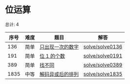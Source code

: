 # 位运算

<!--- table -->

总计: 4

| 序号 | 难度 | 题目                                                                           | 解答                                  |
| ---- | ---- | ------------------------------------------------------------------------------ | ------------------------------------- |
| 136  | 简单 | [只出现一次的数字](https://leetcode-cn.com/problems/single-number/)            | [solve/solve0136](../solve/solve0136) |
| 191  | 简单 | [位 1 的个数](https://leetcode-cn.com/problems/number-of-1-bits/)              | [solve/solve0191](../solve/solve0191) |
| 389  | 简单 | [找不同](https://leetcode-cn.com/problems/find-the-difference/)                | [solve/solve0389](../solve/solve0389) |
| 1835 | 中等 | [解码异或后的排列](https://leetcode-cn.com/problems/decode-xored-permutation/) | [solve/solve1835](../solve/solve1835) |
